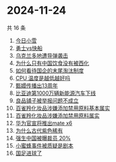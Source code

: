 # 2024-11-24

共 16 条

<!-- BEGIN -->
<!-- 最后更新时间 Sun Nov 24 2024 14:13:02 GMT+0800 (China Standard Time) -->

1. [今日小雪](https://www.zhihu.com/search?q=%E4%BB%8A%E6%97%A5%E5%B0%8F%E9%9B%AA)
1. [勇士vs快船](https://www.zhihu.com/search?q=%E5%8B%87%E5%A3%ABvs%E5%BF%AB%E8%88%B9)
1. [乌克兰多地遭导弹袭击](https://www.zhihu.com/search?q=%E4%B9%8C%E5%85%8B%E5%85%B0%E5%A4%9A%E5%9C%B0%E9%81%AD%E5%AF%BC%E5%BC%B9%E8%A2%AD%E5%87%BB)
1. [为什么只有中国饮食没有被西化](https://www.zhihu.com/search?q=%E4%B8%BA%E4%BB%80%E4%B9%88%E5%8F%AA%E6%9C%89%E4%B8%AD%E5%9B%BD%E9%A5%AE%E9%A3%9F%E6%B2%A1%E6%9C%89%E8%A2%AB%E8%A5%BF%E5%8C%96)
1. [如何看待国企的末尾淘汰制度](https://www.zhihu.com/search?q=%E5%A6%82%E4%BD%95%E7%9C%8B%E5%BE%85%E5%9B%BD%E4%BC%81%E7%9A%84%E6%9C%AB%E5%B0%BE%E6%B7%98%E6%B1%B0%E5%88%B6%E5%BA%A6)
1. [CPU 温度是越低越好吗](https://www.zhihu.com/search?q=CPU%20%E6%B8%A9%E5%BA%A6%E6%98%AF%E8%B6%8A%E4%BD%8E%E8%B6%8A%E5%A5%BD%E5%90%97)
1. [甄嬛传播出13周年](https://www.zhihu.com/search?q=%E7%94%84%E5%AC%9B%E4%BC%A0%E6%92%AD%E5%87%BA13%E5%91%A8%E5%B9%B4)
1. [比亚迪第1000万辆新能源汽车下线](https://www.zhihu.com/search?q=%E6%AF%94%E4%BA%9A%E8%BF%AA%E7%AC%AC1000%E4%B8%87%E8%BE%86%E6%96%B0%E8%83%BD%E6%BA%90%E6%B1%BD%E8%BD%A6%E4%B8%8B%E7%BA%BF)
1. [良品铺子被举报问题不成立](https://www.zhihu.com/search?q=%E8%89%AF%E5%93%81%E9%93%BA%E5%AD%90%E8%A2%AB%E4%B8%BE%E6%8A%A5%E9%97%AE%E9%A2%98%E4%B8%8D%E6%88%90%E7%AB%8B)
1. [百雀羚化妆品涉嫌添加禁用原料基本属实](https://www.zhihu.com/search?q=%E7%99%BE%E9%9B%80%E7%BE%9A%E5%8C%96%E5%A6%86%E5%93%81%E6%B6%89%E5%AB%8C%E6%B7%BB%E5%8A%A0%E7%A6%81%E7%94%A8%E5%8E%9F%E6%96%99%E5%9F%BA%E6%9C%AC%E5%B1%9E%E5%AE%9E%20)
1. [百雀羚化妆品涉嫌添加禁用原料属实](https://www.zhihu.com/search?q=%E7%99%BE%E9%9B%80%E7%BE%9A%E5%8C%96%E5%A6%86%E5%93%81%E6%B6%89%E5%AB%8C%E6%B7%BB%E5%8A%A0%E7%A6%81%E7%94%A8%E5%8E%9F%E6%96%99%E5%B1%9E%E5%AE%9E)
1. [华为官宣将推出mate x6](https://www.zhihu.com/search?q=%E5%8D%8E%E4%B8%BA%E5%AE%98%E5%AE%A3%E5%B0%86%E6%8E%A8%E5%87%BAmate%20x6)
1. [为什么古代紫色稀有](https://www.zhihu.com/search?q=%E4%B8%BA%E4%BB%80%E4%B9%88%E5%8F%A4%E4%BB%A3%E7%B4%AB%E8%89%B2%E7%A8%80%E6%9C%89)
1. [强生中国被曝裁员 20%](https://www.zhihu.com/search?q=%E5%BC%BA%E7%94%9F%E4%B8%AD%E5%9B%BD%E8%A2%AB%E6%9B%9D%E8%A3%81%E5%91%98%2020%25)
1. [小蜜蜂事件被质疑是剧本](https://www.zhihu.com/search?q=%E5%B0%8F%E8%9C%9C%E8%9C%82%E4%BA%8B%E4%BB%B6%E8%A2%AB%E8%B4%A8%E7%96%91%E6%98%AF%E5%89%A7%E6%9C%AC)
1. [国足进球了](https://www.zhihu.com/search?q=%E5%9B%BD%E8%B6%B3%E8%BF%9B%E7%90%83%E4%BA%86)

<!-- END -->
